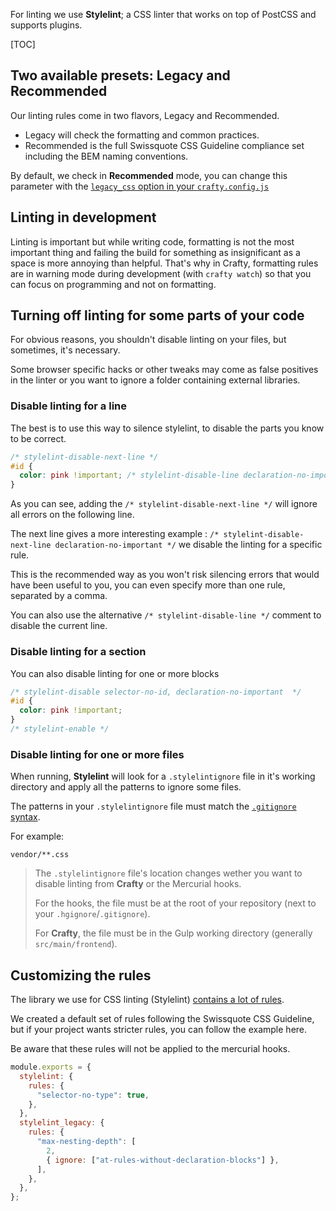 For linting we use **Stylelint**; a CSS linter that works on top of PostCSS and supports plugins.

[TOC]

## Two available presets: Legacy and Recommended

Our linting rules come in two flavors, Legacy and Recommended.

- Legacy will check the formatting and common practices.
- Recommended is the full Swissquote CSS Guideline compliance set including the BEM naming conventions.

By default, we check in **Recommended** mode, you can change this parameter with the [`legacy_css` option in your `crafty.config.js`](03_User_Guides/crafty.config.js_Available_Options.md)

## Linting in development

Linting is important but while writing code, formatting is not the most important thing and failing the build for something as insignificant as a space is more annoying than helpful. That's why in Crafty, formatting rules are in warning mode during development (with `crafty watch`) so that you can focus on programming and not on formatting.

## Turning off linting for some parts of your code

For obvious reasons, you shouldn't disable linting on your files, but sometimes, it's necessary.

Some browser specific hacks or other tweaks may come as false positives in the linter or you want to ignore a folder containing external libraries.

### Disable linting for a line

The best is to use this way to silence stylelint, to disable the parts you know to be correct.

```css
/* stylelint-disable-next-line */
#id {
  color: pink !important; /* stylelint-disable-line declaration-no-important */
}
```

As you can see, adding the `/* stylelint-disable-next-line */` will ignore all errors on the following line.

The next line gives a more interesting example : `/* stylelint-disable-next-line declaration-no-important */` we disable the linting for a specific rule.

This is the recommended way as you won't risk silencing errors that would have been useful to you, you can even specify more than one rule, separated by a comma.

You can also use the alternative `/* stylelint-disable-line */` comment to disable the current line.

### Disable linting for a section

You can also disable linting for one or more blocks

```css
/* stylelint-disable selector-no-id, declaration-no-important  */
#id {
  color: pink !important;
}
/* stylelint-enable */
```

### Disable linting for one or more files

When running, **Stylelint** will look for a `.stylelintignore` file in it's working directory and apply all the patterns to ignore some files.

The patterns in your `.stylelintignore` file must match the [`.gitignore` syntax](https://git-scm.com/docs/gitignore).

For example:

```
vendor/**.css
```

> The `.stylelintignore` file's location changes wether you want to disable linting from **Crafty** or the Mercurial hooks.
>
> For the hooks, the file must be at the root of your repository (next to your `.hgignore`/`.gitignore`).
>
> For **Crafty**, the file must be in the Gulp working directory (generally `src/main/frontend`).

## Customizing the rules

The library we use for CSS linting (Stylelint) [contains a lot of rules](http://stylelint.io/user-guide/rules/).

We created a default set of rules following the Swissquote CSS Guideline, but if your project wants stricter rules, you can follow the example here.

Be aware that these rules will not be applied to the mercurial hooks.

```javascript
module.exports = {
  stylelint: {
    rules: {
      "selector-no-type": true,
    },
  },
  stylelint_legacy: {
    rules: {
      "max-nesting-depth": [
        2,
        { ignore: ["at-rules-without-declaration-blocks"] },
      ],
    },
  },
};
```
